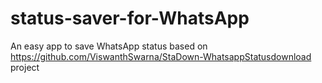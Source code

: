 # status-saver-for-WhatsApp
An easy app to save WhatsApp status based on https://github.com/ViswanthSwarna/StaDown-WhatsappStatusdownload project
